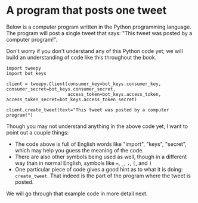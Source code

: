# A program that posts one tweet
Below is a computer program written in the Python programming language. The program will post a single tweet that says: "This tweet was posted by a computer program!".

Don't worry if you don't understand any of this Python code yet; we will build an understanding of code like this throughout the book.

```
import tweepy
import bot_keys

client = tweepy.Client(consumer_key=bot_keys.consumer_key, consumer_secret=bot_keys.consumer_secret,
                       access_token=bot_keys.access_token, access_token_secret=bot_keys.access_token_secret)

client.create_tweet(text="This tweet was posted by a computer program!")
```

Though you may not understand anything in the above code yet, I want to point out a couple things:
- The code above is full of English words like "import", "keys", "secret", which may help you guess the meaning of the code.
- There are also other symbols being used as well, though in a different way than in normal English, symbols like ``=``, `_`, `.`, `(`, and `)`
- One particular piece of code gives a good hint as to what it is doing: `create_tweet`. That indeed is the part of the program where the tweet is posted.

We will go through that example code in more detail next.
